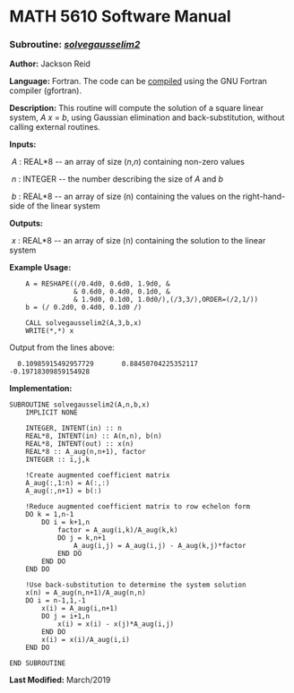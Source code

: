# MATH 5610 Software Manual

### Subroutine: [_solvegausselim2_](../solvegausselim2.f90)

**Author:** Jackson Reid

**Language:** Fortran. The code can be [compiled](compilation.md) using the GNU Fortran compiler (gfortran).

**Description:** This routine will compute the solution of a square linear system, _A_ _x_ = _b_, using Gaussian elimination and back-substitution, without calling external routines.

**Inputs:** 

​        _A_ : REAL*8 -- an array of size (_n_,_n_) containing non-zero values

​	_n_ : INTEGER -- the number describing the size of _A_ and _b_

​        _b_ : REAL*8 -- an array of size (n) containing the values on the right-hand-side of the linear system

**Outputs:** 

​        _x_ : REAL*8 -- an array of size (n) containing the solution to the linear system

**Example Usage:** 

```
    A = RESHAPE((/0.4d0, 0.6d0, 1.9d0, &
                & 0.6d0, 0.4d0, 0.1d0, &
                & 1.9d0, 0.1d0, 1.0d0/),(/3,3/),ORDER=(/2,1/))
    b = (/ 0.2d0, 0.4d0, 0.1d0 /)

    CALL solvegausselim2(A,3,b,x)
    WRITE(*,*) x
```
Output from the lines above:
```
  0.10985915492957729       0.88450704225352117      -0.19718309859154928 
```
**Implementation:**

```
SUBROUTINE solvegausselim2(A,n,b,x)
    IMPLICIT NONE

    INTEGER, INTENT(in) :: n
    REAL*8, INTENT(in) :: A(n,n), b(n)
    REAL*8, INTENT(out) :: x(n)
    REAL*8 :: A_aug(n,n+1), factor
    INTEGER :: i,j,k

    !Create augmented coefficient matrix
    A_aug(:,1:n) = A(:,:)
    A_aug(:,n+1) = b(:)

    !Reduce augmented coefficient matrix to row echelon form
    DO k = 1,n-1
        DO i = k+1,n
            factor = A_aug(i,k)/A_aug(k,k)
            DO j = k,n+1
                A_aug(i,j) = A_aug(i,j) - A_aug(k,j)*factor
            END DO
        END DO
    END DO

    !Use back-substitution to determine the system solution
    x(n) = A_aug(n,n+1)/A_aug(n,n)
    DO i = n-1,1,-1
        x(i) = A_aug(i,n+1)
        DO j = i+1,n
            x(i) = x(i) - x(j)*A_aug(i,j)
        END DO
        x(i) = x(i)/A_aug(i,i)
    END DO

END SUBROUTINE
```



**Last Modified:** March/2019

